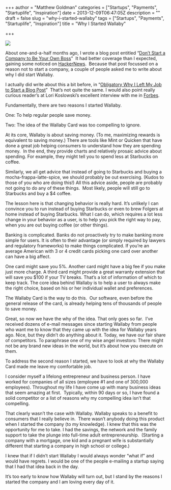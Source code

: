 +++
author = "Matthew Goldman"
categories = ["Startups", "Payments", "Startuplife", "Inspiration"]
date = 2013-12-09T06:47:05Z
description = ""
draft = false
slug = "why-i-started-wallaby"
tags = ["Startups", "Payments", "Startuplife", "Inspiration"]
title = "Why I Started Wallaby"

+++


<p><img src="http://38.media.tumblr.com/2bba0b1d4e79e2590079ed3bd9be792f/tumblr_inline_mxie4bjkHW1r4dhvn.png"/></p>

<p>About one-and-a-half months ago, I wrote a blog post entitled &ldquo;<a href="http://blog.matthewgoldman.com/post/64805179325/dont-start-a-company-to-be-your-own-boss">Don&rsquo;t Start a Company to Be Your Own Boss</a>&rdquo;  It had better coverage than I expected, gaining some noticed on <a href="https://news.ycombinator.com/item?id=6595153">HackerNews</a>.  Because that post focussed on a reason not to start a company, a couple of people asked me to write about why I did start Wallaby.</p>
<p><!-- more --></p>
<p>I actually did write about this a bit before, in &ldquo;<a href="http://blog.matthewgoldman.com/post/20699296914/obligatory-why-i-left-my-job-to-start-a-blog-post">Obligatory Why I Left My Job to Start a Blog Post</a>&rdquo;  That&rsquo;s not quite the same. I would also point really curious reader&rsquo;s at Lori Koslowski&rsquo;s excellent interview with me in <a href="http://www.forbes.com/sites/lorikozlowski/2013/09/04/mobile-retail-making-your-wallet-work-for-you/">Forbes</a>. </p>
<p>Fundamentally, there are two reasons I started Wallaby.</p>
<p>One: To help regular people save money.</p>
<p>Two: The idea of the Wallaby Card was too compelling to ignore.</p>
<p>At its core, Wallaby is about saving money. (To me, maximizing rewards is equivalent to saving money.) There are tools like Mint or Quicken that have done a great job helping consumers to understand how they are spending money.  In the end, they provide charts and relatively prosaic advice about spending. For example, they might tell you to spend less at Starbucks on coffee.</p>
<p>Similarly, we all get advice that instead of going to Starbucks and buying a mocha-frappa-latte-spice, we should probably be out exercising. (Kudos to those of you who are doing this!) All this advice aside, people are probably not going to do any of these things.  Most likely, people will still go to Starbucks and buy a $4 coffee.</p>
<p>The lesson here is that changing behavior is really hard. It&rsquo;s unlikely I can convince you to run instead of buying Starbucks or even to brew Folgers at home instead of buying Starbucks. What I can do, which requires a lot less change in your behavior as a user, is to help you pick the right way to pay, when you are out buying coffee (or other things).</p>
<p>Banking is complicated. Banks do not proactively try to make banking more simple for users. It is often to their advantage (or simply required by lawyers and regulatory frameworks) to make things complicated. If you&rsquo;re an average American with 3 or 4 credit cards picking one card over another can have a big affect.</p>
<p>One card might save you 5%. Another card might have a big fee if you make just more charge. A third card might provide a great warranty extension that will save you $100 if your TV breaks. That&rsquo;s a lot of information of which to keep track. The core idea behind Wallaby is to help a user to always make the right choice, based on his or her individual wallet and preferences.</p>
<p>The Wallaby Card is the way to do this.  Our software, even before the general release of the card, is already helping tens of thousands of people to save money.</p>
<p>Great, so now we have the why of the idea. That only goes so far.  I&rsquo;ve received dozens of e-mail messages since starting Wallaby from people who want me to know that they came up with the idea for Wallaby years ago. Nice, but they didn&rsquo;t do anything about it. Today, we have our fair share of competitors. To paraphrase one of my wise angel investors: There might not be any brand new ideas in the world, but it&rsquo;s about how you execute on them.</p>
<p>To address the second reason I started, we have to look at why the Wallaby Card made me leave my comfortable job.</p>
<p>I consider myself a lifelong entrepreneur and business person. I have worked for companies of all sizes (employee #1 and one of 300,000 employees). Throughout my life I have come up with many business ideas that seem amazing at first.  Typically, within 90 days or so, I have found a solid competitor or a list of reasons why my compelling idea isn&rsquo;t that compelling.</p>
<p>That clearly wasn&rsquo;t the case with Wallaby. Wallaby speaks to a benefit to consumers that I really believe in.  There wasn&rsquo;t anybody doing this product when I started the company (to my knowledge). I knew that this was the opportunity for me to take. I had the savings, the network and the family support to take the plunge into full-time adult entrepreneurship.  (Starting a company with a mortgage, one kid and a pregnant wife is substantially different that starting a company in high school or college.)</p>
<p>I knew that if I didn&rsquo;t start Wallaby I would always wonder &ldquo;what if&rdquo; and would have regrets. I would be one of the people e-mailing a startup saying that I had that idea back in the day.</p>
<p>It&rsquo;s too early to know how Wallaby will turn out, but I stand by the reasons I started the company and I am loving every day of it.</p>

